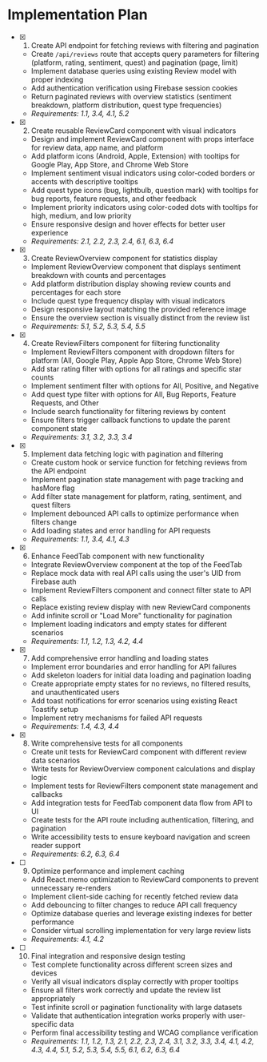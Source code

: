 # Implementation Plan

- [x] 1. Create API endpoint for fetching reviews with filtering and pagination
  - Create `/api/reviews` route that accepts query parameters for filtering (platform, rating, sentiment, quest) and pagination (page, limit)
  - Implement database queries using existing Review model with proper indexing
  - Add authentication verification using Firebase session cookies
  - Return paginated reviews with overview statistics (sentiment breakdown, platform distribution, quest type frequencies)
  - _Requirements: 1.1, 3.4, 4.1, 5.2_

- [x] 2. Create reusable ReviewCard component with visual indicators
  - Design and implement ReviewCard component with props interface for review data, app name, and platform
  - Add platform icons (Android, Apple, Extension) with tooltips for Google Play, App Store, and Chrome Web Store
  - Implement sentiment visual indicators using color-coded borders or accents with descriptive tooltips
  - Add quest type icons (bug, lightbulb, question mark) with tooltips for bug reports, feature requests, and other feedback
  - Implement priority indicators using color-coded dots with tooltips for high, medium, and low priority
  - Ensure responsive design and hover effects for better user experience
  - _Requirements: 2.1, 2.2, 2.3, 2.4, 6.1, 6.3, 6.4_

- [x] 3. Create ReviewOverview component for statistics display
  - Implement ReviewOverview component that displays sentiment breakdown with counts and percentages
  - Add platform distribution display showing review counts and percentages for each store
  - Include quest type frequency display with visual indicators
  - Design responsive layout matching the provided reference image
  - Ensure the overview section is visually distinct from the review list
  - _Requirements: 5.1, 5.2, 5.3, 5.4, 5.5_

- [x] 4. Create ReviewFilters component for filtering functionality
  - Implement ReviewFilters component with dropdown filters for platform (All, Google Play, Apple App Store, Chrome Web Store)
  - Add star rating filter with options for all ratings and specific star counts
  - Implement sentiment filter with options for All, Positive, and Negative
  - Add quest type filter with options for All, Bug Reports, Feature Requests, and Other
  - Include search functionality for filtering reviews by content
  - Ensure filters trigger callback functions to update the parent component state
  - _Requirements: 3.1, 3.2, 3.3, 3.4_

- [x] 5. Implement data fetching logic with pagination and filtering
  - Create custom hook or service function for fetching reviews from the API endpoint
  - Implement pagination state management with page tracking and hasMore flag
  - Add filter state management for platform, rating, sentiment, and quest filters
  - Implement debounced API calls to optimize performance when filters change
  - Add loading states and error handling for API requests
  - _Requirements: 1.1, 3.4, 4.1, 4.3_

- [x] 6. Enhance FeedTab component with new functionality
  - Integrate ReviewOverview component at the top of the FeedTab
  - Replace mock data with real API calls using the user's UID from Firebase auth
  - Implement ReviewFilters component and connect filter state to API calls
  - Replace existing review display with new ReviewCard components
  - Add infinite scroll or "Load More" functionality for pagination
  - Implement loading indicators and empty states for different scenarios
  - _Requirements: 1.1, 1.2, 1.3, 4.2, 4.4_

- [x] 7. Add comprehensive error handling and loading states
  - Implement error boundaries and error handling for API failures
  - Add skeleton loaders for initial data loading and pagination loading
  - Create appropriate empty states for no reviews, no filtered results, and unauthenticated users
  - Add toast notifications for error scenarios using existing React Toastify setup
  - Implement retry mechanisms for failed API requests
  - _Requirements: 1.4, 4.3, 4.4_

- [x] 8. Write comprehensive tests for all components
  - Create unit tests for ReviewCard component with different review data scenarios
  - Write tests for ReviewOverview component calculations and display logic
  - Implement tests for ReviewFilters component state management and callbacks
  - Add integration tests for FeedTab component data flow from API to UI
  - Create tests for the API route including authentication, filtering, and pagination
  - Write accessibility tests to ensure keyboard navigation and screen reader support
  - _Requirements: 6.2, 6.3, 6.4_

- [ ] 9. Optimize performance and implement caching
  - Add React.memo optimization to ReviewCard components to prevent unnecessary re-renders
  - Implement client-side caching for recently fetched review data
  - Add debouncing to filter changes to reduce API call frequency
  - Optimize database queries and leverage existing indexes for better performance
  - Consider virtual scrolling implementation for very large review lists
  - _Requirements: 4.1, 4.2_

- [ ] 10. Final integration and responsive design testing
  - Test complete functionality across different screen sizes and devices
  - Verify all visual indicators display correctly with proper tooltips
  - Ensure all filters work correctly and update the review list appropriately
  - Test infinite scroll or pagination functionality with large datasets
  - Validate that authentication integration works properly with user-specific data
  - Perform final accessibility testing and WCAG compliance verification
  - _Requirements: 1.1, 1.2, 1.3, 2.1, 2.2, 2.3, 2.4, 3.1, 3.2, 3.3, 3.4, 4.1, 4.2, 4.3, 4.4, 5.1, 5.2, 5.3, 5.4, 5.5, 6.1, 6.2, 6.3, 6.4_